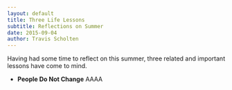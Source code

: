 ```yaml
---
layout: default
title: Three Life Lessons
subtitle: Reflections on Summer
date: 2015-09-04
author: Travis Scholten
---
```


Having had some time to reflect on this summer, three related and important lessons have come to mind.

* **People Do Not Change**
    AAAA